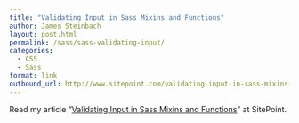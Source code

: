 ```yaml
---
title: "Validating Input in Sass Mixins and Functions"
author: James Steinbach
layout: post.html
permalink: /sass/sass-validating-input/
categories:
  - CSS
  - Sass
format: link
outbound_url: http://www.sitepoint.com/validating-input-in-sass-mixins-and-functions
---
```

Read my article &#8220;<a href="http://www.sitepoint.com/validating-input-in-sass-mixins-and-functions" title="Validating Input in Sass Mixins and Functions" target="_blank">Validating Input in Sass Mixins and Functions</a>&#8221; at SitePoint.
